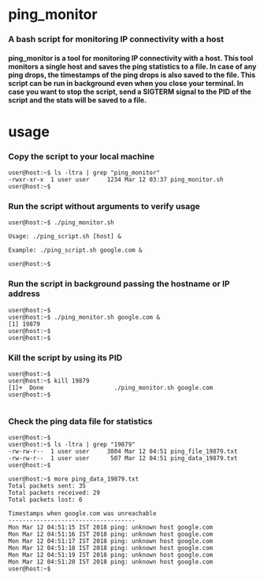 # ping_monitor

<h3>A bash script for monitoring IP connectivity with a host</h3>
<h4>ping_monitor is a tool for monitoring IP connectivity with a host. This tool monitors a single host and saves the ping statistics to a file. In case of any ping drops, the timestamps of the ping drops is also saved to the file. This script can be run in background even when you close your terminal. In case you want to stop the script, send a SIGTERM signal to the PID of the script and the stats will be saved to a file.</h4>

# usage

<h3> Copy the script to your local machine </h3>

```
user@host:~$ ls -ltra | grep "ping_monitor"
-rwxr-xr-x  1 user user     1234 Mar 12 03:37 ping_monitor.sh
user@host:~$ 

```
<h3> Run the script without arguments to verify usage </h3>

```
user@host:~$ ./ping_monitor.sh 

Usage: ./ping_script.sh [host] &

Example: ./ping_script.sh google.com &

user@host:~$ 

```

<h3> Run the script in background passing the hostname or IP address</h3>

```
user@host:~$ 
user@host:~$ ./ping_monitor.sh google.com &
[1] 19879
user@host:~$ 
user@host:~$ 

```

<h3> Kill the script by using its PID</h3>

```
user@host:~$ 
user@host:~$ kill 19879
[1]+  Done                    ./ping_monitor.sh google.com
user@host:~$ 
 
```

<h3>Check the ping data file for statistics</h3>

```
user@host:~$ 
user@host:~$ ls -ltra | grep "19879"
-rw-rw-r--  1 user user     3804 Mar 12 04:51 ping_file_19879.txt
-rw-rw-r--  1 user user      507 Mar 12 04:51 ping_data_19879.txt
user@host:~$ 

user@host:~$ more ping_data_19879.txt 
Total packets sent: 35
Total packets received: 29
Total packets lost: 6

Timestamps when google.com was unreachable
------------------------------------
Mon Mar 12 04:51:15 IST 2018 ping: unknown host google.com
Mon Mar 12 04:51:16 IST 2018 ping: unknown host google.com
Mon Mar 12 04:51:17 IST 2018 ping: unknown host google.com
Mon Mar 12 04:51:18 IST 2018 ping: unknown host google.com
Mon Mar 12 04:51:19 IST 2018 ping: unknown host google.com
Mon Mar 12 04:51:20 IST 2018 ping: unknown host google.com
user@host:~$ 

```

